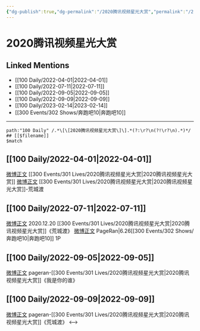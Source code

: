 ```yaml
---
{"dg-publish":true,"dg-permalink":"/2020腾讯视频星光大赏","permalink":"/2020腾讯视频星光大赏/","title":"2020腾讯视频星光大赏","tags":[null]}
---
```


# 2020腾讯视频星光大赏

## Linked Mentions
- [[100 Daily/2022-04-01\|2022-04-01]]
- [[100 Daily/2022-07-11\|2022-07-11]]
- [[100 Daily/2022-09-05\|2022-09-05]]
- [[100 Daily/2022-09-09\|2022-09-09]]
- [[100 Daily/2023-02-14\|2023-02-14]]
- [[300 Events/302 Shows/奔跑吧10\|奔跑吧10]]


---

```expander
path:"100 Daily" /.*\[\[2020腾讯视频星光大赏\]\].*(?:\r?\n(?!\r?\n).*)*/
## [[$filename]]
$match
```
## [[100 Daily/2022-04-01\|2022-04-01]]
[微博正文](https://m.weibo.cn/5219918112/4753465811668596) [[300 Events/301 Lives/2020腾讯视频星光大赏\|2020腾讯视频星光大赏]]
[微博正文](https://m.weibo.cn/6906188259/4621138976834610) [[300 Events/301 Lives/2020腾讯视频星光大赏\|2020腾讯视频星光大赏]]-荒城渡
## [[100 Daily/2022-07-11\|2022-07-11]]
[微博正文](https://weibo.com/2625070633/Lt8nKymAP) 2020.12.20 [[300 Events/301 Lives/2020腾讯视频星光大赏\|2020腾讯视频星光大赏]]《荒城渡》
[微博正文](https://weibo.com/7633014126/LBP284BPk) PageRan|6.26[[300 Events/302 Shows/奔跑吧10\|奔跑吧10]] 1P

## [[100 Daily/2022-09-05\|2022-09-05]]
[微博正文](https://m.weibo.cn/7633014126/4810447075937467) pageran-[[300 Events/301 Lives/2020腾讯视频星光大赏\|2020腾讯视频星光大赏]]《我是你的谁》
## [[100 Daily/2022-09-09\|2022-09-09]]
[微博正文](https://m.weibo.cn/7633014126/4811890112599874) pageran-[[300 Events/301 Lives/2020腾讯视频星光大赏\|2020腾讯视频星光大赏]]《荒城渡》
<-->
